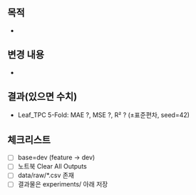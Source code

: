 ## 목적
-

## 변경 내용
-

## 결과(있으면 수치)
- Leaf_TPC 5-Fold: MAE ?, MSE ?, R² ?  (±표준편차, seed=42)

## 체크리스트
- [ ] base=dev (feature → dev)
- [ ] 노트북 Clear All Outputs
- [ ] data/raw/*.csv 존재
- [ ] 결과물은 experiments/ 아래 저장
